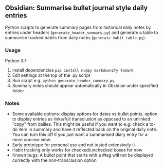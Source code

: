 ## Obsidian: Summarise bullet journal style daily entries

Python scripts to generate summary pages from historical daily notes by entries under headers (`generate_header_summary.py`) and generate a table to summarise tracked habits from daily notes (`generate_habit_table.py`).

### Usage

Python 3.7
1. Install dependencies `pip install numpy markdownify Tomark`
2. Edit settings at the top of the .py script
3. Run script e.g. `python generate_header_summary.py`
4. Summary notes should appear automatically in Obsidian under specified folder

### Notes

- Some available options: display options for dates vs bullet points, option to display entries as links/full transclusion as opposed to an unlinked "copy" from dailies. This might be useful if you want to e.g. check a to-do item in summary and have it reflected back on the original daily note. You can turn this off if you just want a summarised diary entry for a more concise view.
- Early prototype for personal use and not tested extensively :)
- Habit tracking only works for checked/unchecked boxes for now
- Known bugs: A bullet point that starts with a #tag will not be displayed correctly with the non-transclusion option
